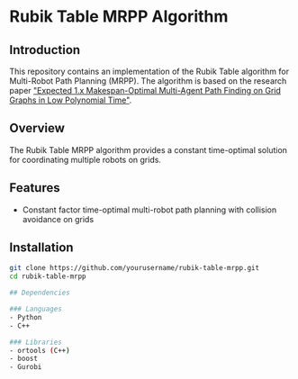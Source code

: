 # Rubik Table MRPP Algorithm

## Introduction
This repository contains an implementation of the Rubik Table algorithm for Multi-Robot Path Planning (MRPP). The algorithm is based on the research paper ["Expected 1.x Makespan-Optimal Multi-Agent Path Finding on
Grid Graphs in Low Polynomial Time"](https://arxiv.org/pdf/2408.05385).

## Overview
The Rubik Table MRPP algorithm provides a constant time-optimal solution for coordinating multiple robots on grids.

## Features
- Constant factor time-optimal multi-robot path planning with collision avoidance on grids


## Installation
```bash
git clone https://github.com/yourusername/rubik-table-mrpp.git
cd rubik-table-mrpp

## Dependencies

### Languages
- Python
- C++

### Libraries
- ortools (C++)
- boost
- Gurobi
